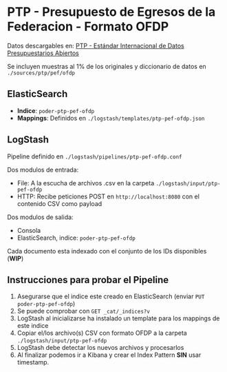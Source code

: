 # PTP - Presupuesto de Egresos de la Federacion - Formato OFDP

Datos descargables en: [PTP - Estándar Internacional de Datos Presupuestarios Abiertos](http://transparenciapresupuestaria.gob.mx/es/PTP/datos_presupuestarios_abiertos)

Se incluyen muestras al 1% de los originales y diccionario de datos en `./sources/ptp/pef/ofdp`

## ElasticSearch

- **Indice**: `poder-ptp-pef-ofdp`
- **Mappings**: Definidos en `./logstash/templates/ptp-pef-ofdp.json`

## LogStash

Pipeline definido en `./logstash/pipelines/ptp-pef-ofdp.conf`

Dos modulos de entrada:
- File: A la escucha de archivos .csv en la carpeta `./logstash/input/ptp-pef-ofdp`
- HTTP: Recibe peticiones POST en `http://localhost:8080` con el contenido CSV como payload

Dos modulos de salida:
- Consola
- ElasticSearch, indice: `poder-ptp-pef-ofdp`

Cada documento esta indexado con el conjunto de los IDs disponibles (**WIP**)

## Instrucciones para probar el Pipeline
1. Asegurarse que el indice este creado en ElasticSearch (enviar `PUT poder-ptp-pef-ofdp`)
  1. Se puede comprobar con `GET _cat/_indices?v`
  1. LogStash al inicializarse ha instalado un template para los mappings de este indice
1. Copiar el/los archivo(s) CSV con formato OFDP a la carpeta `./logstash/input/ptp-pef-ofdp`
1. LogStash debe detectar los nuevos archivos y procesarlos
1. Al finalizar podemos ir a Kibana y crear el Index Pattern **SIN** usar timestamp.
